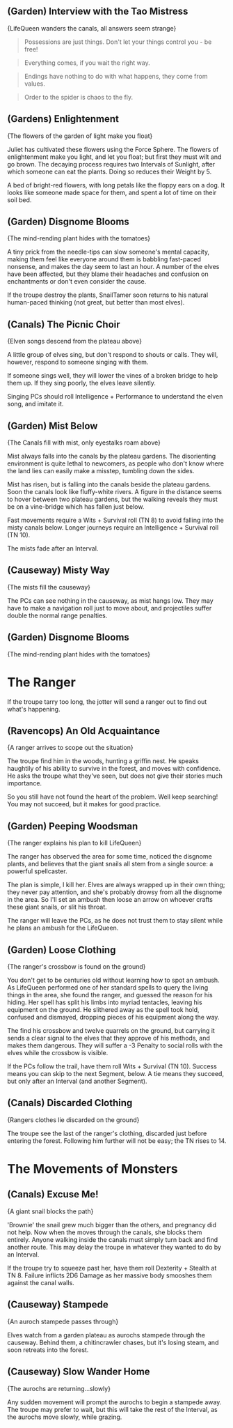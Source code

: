 (Garden) Interview with the Tao Mistress
-----
{LifeQueen wanders the canals, all answers seem strange}

> Possessions are just things.  Don't let your things control you - be free!

> Everything comes, if you wait the right way.

> Endings have nothing to do with what happens, they come from values.

> Order to the spider is chaos to the fly.


(Gardens) Enlightenment
-----
{The flowers of the garden of light make you float}

Juliet has cultivated these flowers using the Force Sphere.
The flowers of enlightenment make you light, and let you float; but first they must wilt and go brown.
The decaying process requires two Intervals of Sunlight, after which someone can eat the plants.
Doing so reduces their Weight by 5.

>>>
A bed of bright-red flowers, with long petals like the floppy ears on a dog.
It looks like someone made space for them, and spent a lot of time on their soil bed.
>>>


(Garden) Disgnome Blooms
-----
{The mind-rending plant hides with the tomatoes}

A tiny prick from the needle-tips can slow someone's mental capacity, making them feel like everyone around them is babbling fast-paced nonsense, and makes the day seem to last an hour.
A number of the elves have been affected, but they blame their headaches and confusion on enchantments or don't even consider the cause.

If the troupe destroy the plants, SnailTamer soon returns to his natural human-paced thinking (not great, but better than most elves).

(Canals) The Picnic Choir
-----
{Elven songs descend from the plateau above}

A little group of elves sing, but don't respond to shouts or calls.
They will, however, respond to someone singing with them.

If someone sings well, they will lower the vines of a broken bridge to help them up.
If they sing poorly, the elves leave silently.

Singing PCs should roll Intelligence + Performance to understand the elven song, and imitate it.

(Garden) Mist Below
-----
{The Canals fill with mist, only eyestalks roam above}

Mist always falls into the canals by the plateau gardens.
The disorienting environment is quite lethal to newcomers, as people who don't know where the land lies can easily make a misstep, tumbling down the sides.

>>>
Mist has risen, but is falling into the canals beside the plateau gardens.
Soon the canals look like fluffy-white rivers.
A figure in the distance seems to hover between two plateau gardens, but the walking reveals they must be on a vine-bridge which has fallen just below.
>>>

Fast movements require a Wits + Survival roll (TN 8) to avoid falling into the misty canals below.
Longer journeys require an Intelligence + Survival roll (TN 10).

The mists fade after an Interval.

(Causeway) Misty Way
-----
{The mists fill the causeway}

The PCs can see nothing in the causeway, as mist hangs low.
They may have to make a navigation roll just to move about, and projectiles suffer double the normal range penalties.

(Garden) Disgnome Blooms
-----
{The mind-rending plant hides with the tomatoes}

# The Ranger

If the troupe tarry too long, the jotter will send a ranger out to find out what's happening.

(Ravencops) An Old Acquaintance
-----
{A ranger arrives to scope out the situation}

The troupe find him in the woods, hunting a griffin nest.
He speaks haughtily of his ability to survive in the forest, and moves with confidence.
He asks the troupe what they've seen, but does not give their stories much importance.

>>>
So you still have not found the heart of the problem.
Well keep searching!
You may not succeed, but it makes for good practice.
>>>

(Garden) Peeping Woodsman
-----
{The ranger explains his plan to kill LifeQueen}

The ranger has observed the area for some time, noticed the disgnome plants, and believes that the giant snails all stem from a single source: a powerful spellcaster.

>>>
The plan is simple, I kill her.
Elves are always wrapped up in their own thing; they never pay attention, and she's probably drowsy from all the disgnome in the area.
So I'll set an ambush then loose an arrow on whoever crafts these giant snails, or slit his throat.
>>>

The ranger will leave the PCs, as he does not trust them to stay silent while he plans an ambush for the LifeQueen.

(Garden) Loose Clothing
-----
{The ranger's crossbow is found on the ground}

>>>
You don't get to be centuries old without learning how to spot an ambush.
As LifeQueen performed one of her standard spells to query the living things in the area, she found the ranger, and guessed the reason for his hiding.
Her spell has split his limbs into myriad tentacles, leaving his equipment on the ground.
He slithered away as the spell took hold, confused and dismayed, dropping pieces of his equipment along the way.
>>>

The find his crossbow and twelve quarrels on the ground, but carrying it sends a clear signal to the elves that they approve of his methods, and makes them dangerous.
They will suffer a -3 Penalty to social rolls with the elves while the crossbow is visible.

If the PCs follow the trail, have them roll Wits + Survival (TN 10).
Success means you can skip to the next Segment, below.
A tie means they succeed, but only after an Interval (and another Segment).

(Canals) Discarded Clothing
-----
{Rangers clothes lie discarded on the ground}

The troupe see the last of the ranger's clothing, discarded just before entering the forest.
Following him further will not be easy; the TN rises to 14.


# The Movements of Monsters

(Canals) Excuse Me!
-----
{A giant snail blocks the path}

'Brownie' the snail grew much bigger than the others, and pregnancy did not help.
Now when the moves through the canals, she blocks them entirely.
Anyone walking inside the canals must simply turn back and find another route.
This may delay the troupe in whatever they wanted to do by an Interval.

If the troupe try to squeeze past her, have them roll Dexterity + Stealth at TN 8.
Failure inflicts 2D6 Damage as her massive body smooshes them against the canal walls.

(Causeway) Stampede
-----
{An auroch stampede passes through}

Elves watch from a garden plateau as aurochs stampede through the causeway.
Behind them, a chitincrawler chases, but it's losing steam, and soon retreats into the forest.

(Causeway) Slow Wander Home
-----
{The aurochs are returning...slowly}

Any sudden movement will prompt the aurochs to begin a stampede away.
The troupe may prefer to wait, but this will take the rest of the Interval, as the aurochs move slowly, while grazing.

